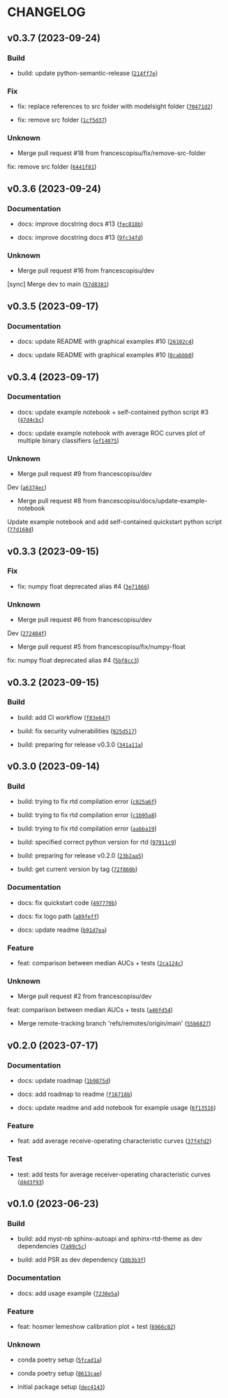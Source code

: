 # CHANGELOG



## v0.3.7 (2023-09-24)

### Build

* build: update python-semantic-release ([`214ff7e`](https://github.com/francescopisu/modelsight/commit/214ff7edbc0380522fcacb0dd83f4120ce8c7970))

### Fix

* fix: replace references to src folder with modelsight folder ([`70471d2`](https://github.com/francescopisu/modelsight/commit/70471d26c34bacb550123658ff8236920671ba64))

* fix: remove src folder ([`1cf5d37`](https://github.com/francescopisu/modelsight/commit/1cf5d3768b184238769acfa5bffa5ef80c688a7c))

### Unknown

* Merge pull request #18 from francescopisu/fix/remove-src-folder

fix: remove src folder ([`6441f81`](https://github.com/francescopisu/modelsight/commit/6441f8164a8fc4ff8d5ea784c8be2eea71855b70))


## v0.3.6 (2023-09-24)

### Documentation

* docs: improve docstring docs #13 ([`fec818b`](https://github.com/francescopisu/modelsight/commit/fec818b68a88ff8f71b29e3438572ad300e6161c))

* docs: improve docstring docs #13 ([`9fc34fd`](https://github.com/francescopisu/modelsight/commit/9fc34fd5276d33c920653b847d112dc03c9ba92d))

### Unknown

* Merge pull request #16 from francescopisu/dev

[sync] Merge dev to main ([`57d8381`](https://github.com/francescopisu/modelsight/commit/57d83818693fbc1df773f0d53e5086f69d68a0b3))


## v0.3.5 (2023-09-17)

### Documentation

* docs: update README with graphical examples #10 ([`26102c4`](https://github.com/francescopisu/modelsight/commit/26102c4a4091238675e7270e3c16936c28a84682))

* docs: update README with graphical examples #10 ([`0cabbb0`](https://github.com/francescopisu/modelsight/commit/0cabbb02a2b48617110bac0738a2c2b9eeb144dc))


## v0.3.4 (2023-09-17)

### Documentation

* docs: update example notebook + self-contained python script #3 ([`47d4cbc`](https://github.com/francescopisu/modelsight/commit/47d4cbc859378e7e030bdae2ffeb69d041964f63))

* docs: update example notebook with average ROC curves plot of multiple binary classifiers ([`ef14075`](https://github.com/francescopisu/modelsight/commit/ef14075f126b02147b9b4aaab07e7b38e959ab72))

### Unknown

* Merge pull request #9 from francescopisu/dev

Dev ([`a6374ec`](https://github.com/francescopisu/modelsight/commit/a6374ec511d92ffc698f5edd95fd7867f5ea8bc4))

* Merge pull request #8 from francescopisu/docs/update-example-notebook

Update example notebook and add self-contained quickstart python script ([`77d168d`](https://github.com/francescopisu/modelsight/commit/77d168d360134f8d83b1655ed36cc46db4c7a8df))


## v0.3.3 (2023-09-15)

### Fix

* fix: numpy float deprecated alias #4 ([`3e71866`](https://github.com/francescopisu/modelsight/commit/3e71866ed365ea831c21cbd4dec2513ea08b3a97))

### Unknown

* Merge pull request #6 from francescopisu/dev

Dev ([`272404f`](https://github.com/francescopisu/modelsight/commit/272404f94ee2167f036dbc62ecb53ffdb852480d))

* Merge pull request #5 from francescopisu/fix/numpy-float

fix: numpy float deprecated alias #4 ([`5bf8cc3`](https://github.com/francescopisu/modelsight/commit/5bf8cc3e8dbba3f8e10f5f4b06d071e046fac716))


## v0.3.2 (2023-09-15)

### Build

* build: add CI workflow ([`f83e647`](https://github.com/francescopisu/modelsight/commit/f83e6471b7bfa8af67a7e4cf434905c3b251da52))

* build: fix security vulnerabilities ([`925d517`](https://github.com/francescopisu/modelsight/commit/925d517e8c75f169aef98438c35785ec059d483a))

* build: preparing for release v0.3.0 ([`341a11a`](https://github.com/francescopisu/modelsight/commit/341a11a5b719f11e7e03f414efb8f0d1db32df74))


## v0.3.0 (2023-09-14)

### Build

* build: trying to fix rtd compilation error ([`c825a6f`](https://github.com/francescopisu/modelsight/commit/c825a6f66444fb3f88f35d55837a4d6836760703))

* build: trying to fix rtd compilation error ([`c1b95a8`](https://github.com/francescopisu/modelsight/commit/c1b95a884919b3256eb6e2c71efea01774e1cd2a))

* build: trying to fix rtd compilation error ([`aabba19`](https://github.com/francescopisu/modelsight/commit/aabba19da56be000501c0fc1791122fe8bbd2a1e))

* build: specified correct python version for rtd ([`97911c9`](https://github.com/francescopisu/modelsight/commit/97911c98038cbffc963e34d1c83728f520302157))

* build: preparing for release v0.2.0 ([`23b2aa5`](https://github.com/francescopisu/modelsight/commit/23b2aa5bec6d637bc1be0bc1ecf144c8ed2e8295))

* build: get current version by tag ([`72f860b`](https://github.com/francescopisu/modelsight/commit/72f860b47f1d0099fcc398c5014944bd089e20dd))

### Documentation

* docs: fix quickstart code ([`497770b`](https://github.com/francescopisu/modelsight/commit/497770be6873fa68f7599467cee8bb77972dce17))

* docs: fix logo path ([`a89feff`](https://github.com/francescopisu/modelsight/commit/a89feff408eb197fb4c5f10a2bddb1379ab4ffff))

* docs: update readme ([`b91d7ea`](https://github.com/francescopisu/modelsight/commit/b91d7ea1077d585a240862d398c3f42477e5f292))

### Feature

* feat: comparison between median AUCs + tests ([`2ca124c`](https://github.com/francescopisu/modelsight/commit/2ca124c305cfe5f972ce22c5202ea2b66d21dff0))

### Unknown

* Merge pull request #2 from francescopisu/dev

feat: comparison between median AUCs + tests ([`a46fd54`](https://github.com/francescopisu/modelsight/commit/a46fd543b4bb1515b56281c696300d08f221bcaa))

* Merge remote-tracking branch &#39;refs/remotes/origin/main&#39; ([`55b6827`](https://github.com/francescopisu/modelsight/commit/55b6827061fcb0f846f4f5bb4734c4d129ed47a9))


## v0.2.0 (2023-07-17)

### Documentation

* docs: update roadmap ([`1b9875d`](https://github.com/francescopisu/modelsight/commit/1b9875dc9e75c1e677c7f3a03189cf9fa1552257))

* docs: add roadmap to readme ([`f16718b`](https://github.com/francescopisu/modelsight/commit/f16718be186e8c896cd7fd7adc92d9d47b9e385f))

* docs: update readme and add notebook for example usage ([`6f13516`](https://github.com/francescopisu/modelsight/commit/6f13516d53a9b2beb8a47fd73ab771fbea7bca76))

### Feature

* feat: add average receive-operating characteristic curves ([`37f4fd2`](https://github.com/francescopisu/modelsight/commit/37f4fd254803bb3d147fffbe6be7f3e954abfa65))

### Test

* test: add tests for average receiver-operating characteristic curves ([`d4d3f93`](https://github.com/francescopisu/modelsight/commit/d4d3f93f017e534d13e5db6f917d5d910a1eebea))


## v0.1.0 (2023-06-23)

### Build

* build: add myst-nb sphinx-autoapi and sphinx-rtd-theme as dev dependencies ([`7a99c5c`](https://github.com/francescopisu/modelsight/commit/7a99c5cd6cbae2611230eb092bf318b7c564587d))

* build: add PSR as dev dependency ([`10b3b3f`](https://github.com/francescopisu/modelsight/commit/10b3b3f8c0a774c459b5aaebec8331f7cdb7995c))

### Documentation

* docs: add usage example ([`7230e5a`](https://github.com/francescopisu/modelsight/commit/7230e5a7f3b356d678f18cb8211dff5180c89ee2))

### Feature

* feat: hosmer lemeshow calibration plot + test ([`6966c82`](https://github.com/francescopisu/modelsight/commit/6966c82cd6eeaf4e075b785e9fa2bc3ec517eaea))

### Unknown

* conda poetry setup ([`5fcad1a`](https://github.com/francescopisu/modelsight/commit/5fcad1af223fb159b3470f848a41964693871bae))

* conda poetry setup ([`8613cae`](https://github.com/francescopisu/modelsight/commit/8613cae667328cfb9269b68ec23523bb2bf89ee0))

* initial package setup ([`dec4143`](https://github.com/francescopisu/modelsight/commit/dec41435830158341dfde00a252f69aaee48c246))
